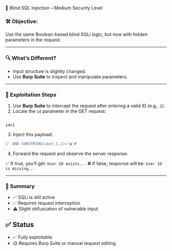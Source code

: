 🧨 Blind SQL Injection – Medium Security Level

### 🛠️ Objective:
Use the same Boolean-based blind SQLi logic, but now with hidden parameters in the request.

---

### 🔍 What’s Different?

- Input structure is slightly changed.
- Use **Burp Suite** to inspect and manipulate parameters.

---

### 🧭 Exploitation Steps

1. Use **Burp Suite** to intercept the request after entering a valid ID (e.g., `1`).
2. Locate the `id` parameter in the GET request:
````

id=1

````

3. Inject this payload:
```sql
1' AND SUBSTRING(user,1,1)='a'#
````

4. Forward the request and observe the server response.

✅ If true, you’ll get: `User ID exists...`
❌ If false, response will be: `User ID is missing...`

---

### 🧩 Summary

* ✅ SQLi is still active
* ✅ Requires request interception
* ⚠️ Slight obfuscation of vulnerable input

## ✅ Status

* ✅ Fully exploitable
* 🟡 Requires Burp Suite or manual request editing
